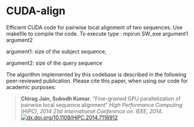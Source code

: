 CUDA-align
==========

Efficient CUDA code for pairwise local alignment of two sequences.
Use makefile to compile the code.
To execute type : mpirun SW_exe argument1 argument2

argument1: size of the subject sequence,

argument2: size of the query sequence

The algorithm implemented by this codebase is described in the following peer-reviewed publication. Please cite this paper, when using our code for academic purposes:
> **Chirag Jain, Subodh Kumar.** "Fine-grained GPU parallelization of pairwise local sequence alignment" *High Performance Computing (HiPC), 2014 21st International Conference on. IEEE, 2014*. [![dx.doi.org/10.1109/HiPC.2014.7116912](https://img.shields.io/badge/doi-10.1109%2FHiPC.2014.7116912-blue.svg)](http://dx.doi.org/10.1109/HiPC.2014.7116912)
